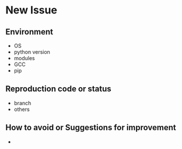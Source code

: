 # New Issue
## Environment
- OS
- python version
- modules
- GCC
- pip

## Reproduction code or status
- branch
- others

## How to avoid or Suggestions for improvement
-
